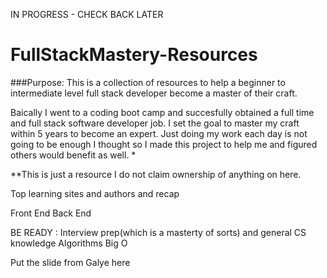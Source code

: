 IN PROGRESS - CHECK BACK LATER 

# FullStackMastery-Resources

###Purpose:  This is a collection of resources to help a beginner to intermediate level full stack developer
 become a master of their craft.

Baically I went to a coding boot camp and succesfully obtained a full time and full stack software developer job. I set the goal
to master my craft within 5 years to become an expert.  Just doing my work each day is not going to be enough I thought so 
I made this project to help me and figured others would benefit as well. *

**This is just a resource I do not claim ownership of anything on here.  

Top learning sites and authors and recap

Front End
Back End



BE READY : Interview prep(which is a masterty of sorts) and general CS knowledge 
Algorithms
Big O

Put the slide from Galye here 

